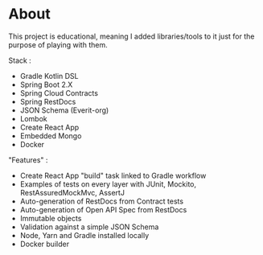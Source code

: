 # About

This project is educational, meaning I added libraries/tools to it just for the purpose of playing with them.

Stack :
* Gradle Kotlin DSL
* Spring Boot 2.X
* Spring Cloud Contracts
* Spring RestDocs
* JSON Schema (Everit-org)
* Lombok
* Create React App
* Embedded Mongo
* Docker

"Features" :
* Create React App "build" task linked to Gradle workflow
* Examples of tests on every layer with JUnit, Mockito, RestAssuredMockMvc, AssertJ
* Auto-generation of RestDocs from Contract tests
* Auto-generation of Open API Spec from RestDocs
* Immutable objects
* Validation against a simple JSON Schema
* Node, Yarn and Gradle installed locally
* Docker builder
